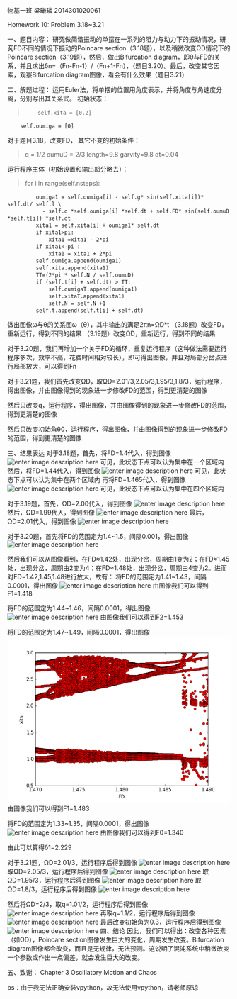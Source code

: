 物基一班   梁曦璘    2014301020061

Homework 10: Problem 3.18~3.21

一、题目内容：
       研究做简谐振动的单摆在一系列的阻力与动力下的振动情况，研究FD不同的情况下振动的Poincare section（3.18题），以及稍微改变ΩD情况下的Poincare section（3.19题），然后，做出Bifurcation diagram，即θ与FD的关系，并且求出δn=（Fn-Fn-1）/（Fn+1-Fn），（题目3.20）。最后，改变其它因素，观察Bifurcation diagram图像，看会有什么效果（题目3.21）

二、解题过程：
        运用Euler法，将单摆的位置用角度表示，并将角度与角速度分离，分别写出其关系式。
初始状态：

>         self.xita = [0.2]
        self.oumiga = [0]

对于题目3.18，改变FD，
其它不变的初始条件：

> q = 1/2
        oumuD = 2/3
        length=9.8
        garvity=9.8
        dt=0.04

运行程序主体（初始设置和输出部分略去）：
> for i in range(self.nsteps):
            
             oumiga1 = self.oumiga[i] - self.g* sin(self.xita[i])* self.dt/ self.l \
               - self.q *self.oumiga[i] *self.dt + self.FD* sin(self.oumuD *self.t[i]) *self.dt
             xita1 = self.xita[i] + oumiga1* self.dt
             if xita1>pi:
                 xita1 =xita1 - 2*pi
             if xita1<-pi :
                 xita1 = xita1 + 2*pi
             self.oumiga.append(oumiga1)
             self.xita.append(xita1)
             TT=(2*pi * self.N / self.oumuD)           
             if (self.t[i] + self.dt) > TT:
                 self.oumigaT.append(oumiga1)
                 self.xitaT.append(xita1)
                 self.N = self.N +1
             self.t.append(self.t[i] + self.dt)

做出图像ω与θ的关系图ω（θ），其中输出的满足2πn=ΩD*t
 （3.18题）改变FD，重新运行，得到不同的结果
  （3.19题）改变ΩD，重新运行，得到不同的结果

对于3.20题，我们再增加一个关于FD的循环，重复运行程序（这种做法需要运行程序多次，效率不高，花费时间相对较长），即可得出图像，并且对局部分岔点进行局部放大，可以得到Fn

对于3.21题，我们首先改变ΩD，取ΩD=2.01/3,2.05/3,1.95/3,1.8/3，运行程序，得出图像，并由图像得到的现象进一步修改FD的范围，得到更清楚的图像

然后只改变q，运行程序，得出图像，并由图像得到的现象进一步修改FD的范围，得到更清楚的图像

然后只改变初始角θ0，运行程序，得出图像，并由图像得到的现象进一步修改FD的范围，得到更清楚的图像

三、结果表达
       对于3.18题，首先，将FD=1.4代入，得到图像
![enter image description here](https://github.com/liangc0/compuational_physics_N2014301020061/blob/master/figure_10%EF%BC%88fd=1.4.png?raw=true)
可见，此状态下点可以认为集中在一个区域内
然后，将FD=1.44代入，得到图像
![enter image description here](https://github.com/liangc0/compuational_physics_N2014301020061/blob/master/figure_11%EF%BC%88fd=1.44.png?raw=true)
可见，此状态下点可以认为集中在两个区域内
再将FD=1.465代入，得到图像
![enter image description here](https://github.com/liangc0/compuational_physics_N2014301020061/blob/master/figure_12%EF%BC%88fd=1.465.png?raw=true)
可见，此状态下点可以认为集中在四个区域内

对于3.19题，首先，ΩD=2.00代入，得到图像
![enter image description here](https://github.com/liangc0/compuational_physics_N2014301020061/blob/master/figure_14%EF%BC%88oumuD=2.00.png?raw=true)
然后，ΩD=1.99代入，得到图像
![enter image description here](https://github.com/liangc0/compuational_physics_N2014301020061/blob/master/figure_13%EF%BC%88oumuD=1.99.png?raw=true)
最后，ΩD=2.01代入，得到图像
![enter image description here](https://github.com/liangc0/compuational_physics_N2014301020061/blob/master/figure_15%EF%BC%88oumuD=2.01.png?raw=true)

对于3.20题，首先将FD的范围定为1.4~1.5，间隔0.001，得出图像
![enter image description here](https://github.com/liangc0/compuational_physics_N2014301020061/blob/master/figure_16%EF%BC%881.4~1.5.png?raw=true)

然后我们可以从图像看到，在FD≈1.42处，出现分岔，周期由1变为2；在FD≈1.45处，出现分岔，周期由2变为4；在FD≈1.48处，出现分岔，周期由4变为2。进而对FD=1.42,1.45,1.48进行放大，故有：
将FD的范围定为1.41~1.43，间隔0.0001，得出图像
![enter image description here](https://github.com/liangc0/compuational_physics_N2014301020061/blob/master/figure_17%EF%BC%881.41~1.43.png?raw=true)
由图像我们可以得到F1=1.418

将FD的范围定为1.44~1.46，间隔0.0001，得出图像
![enter image description here](https://github.com/liangc0/compuational_physics_N2014301020061/blob/master/figure_18%EF%BC%881.44~1.46.png?raw=true)
由图像我们可以得到F2=1.453

将FD的范围定为1.47~1.49，间隔0.0001，得出图像
![enter image description here](https://github.com/liangc0/compuational_physics_N2014301020061/blob/master/figure_19%EF%BC%881.47~1.49%EF%BC%89.png?raw=true)
由图像我们可以得到F1=1.483

将FD的范围定为1.33~1.35，间隔0.0001，得出图像
![enter image description here](https://github.com/liangc0/compuational_physics_N2014301020061/blob/master/figure_20%EF%BC%881.32~1.35.png?raw=true)
由图像我们可以得到F0=1.340

由此可以算得δ1=2.229

对于3.21题，ΩD=2.01/3，运行程序后得到图像
![enter image description here](https://github.com/liangc0/compuational_physics_N2014301020061/blob/master/figure_21%EF%BC%88oumud=2.01.png?raw=true)
取ΩD=2.05/3，运行程序后得到图像
![enter image description here](https://github.com/liangc0/compuational_physics_N2014301020061/blob/master/figure_22%EF%BC%88oumud=2.05.png?raw=true)
取ΩD=1.95/3，运行程序后得到图像
![enter image description here](https://github.com/liangc0/compuational_physics_N2014301020061/blob/master/figure_23%EF%BC%88oumud=1.95.png?raw=true)
取ΩD=1.8/3，运行程序后得到图像
![enter image description here](https://github.com/liangc0/compuational_physics_N2014301020061/blob/master/figure_24%EF%BC%88oumud=1.8.png?raw=true)

然后将ΩD=2/3，取q=1.01/2，运行程序后得到图像
![enter image description here](https://github.com/liangc0/compuational_physics_N2014301020061/blob/master/figure_26%EF%BC%88q=1.01.png?raw=true)
再取q=1.1/2，运行程序后得到图像
![enter image description here](https://github.com/liangc0/compuational_physics_N2014301020061/blob/master/figure_25%EF%BC%88q=1.1.png?raw=true)
最后改变初始角为0.3，运行程序后得到图像
![enter image description here](https://github.com/liangc0/compuational_physics_N2014301020061/blob/master/figure_27%EF%BC%88xita=0.3.png?raw=true)
四、结论
因此，我们可以得出：改变各种因素（如ΩD），Poincare section图像发生巨大的变化，周期发生改变。Bifurcation diagram图像都会改变，而且是无规律，无法预测。这说明了混沌系统中稍微改变一个参数或作出一点偏差，就会发生巨大的改变。

五、致谢：
Chapter 3 Oscillatory Motion and Chaos  

ps：由于我无法正确安装vpython，故无法使用vpython，请老师原谅
